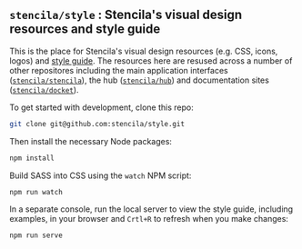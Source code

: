 ## `stencila/style` : Stencila's visual design resources and style guide

This is the place for Stencila's visual design resources (e.g. CSS, icons, logos) and [style guide](https://stencila.github.io/stencila/style/guide). The resources here are resused across a number of other repositores including the main application interfaces ([`stencila/stencila`](https://github.com/stencila/stencila)), the hub ([`stencila/hub`](https://github.com/stencila/hub)) and documentation sites ([`stencila/docket`](https://github.com/stencila/docket)).

To get started with development, clone this repo:

```bash
git clone git@github.com:stencila/style.git
```

Then install the necessary Node packages:

```bash
npm install
```

Build SASS into CSS using the `watch` NPM script:

```bash
npm run watch
```

In a separate console, run the local server to view the style guide, including examples, in your browser and `Crtl+R` to refresh when you make changes:

```bash
npm run serve
```
